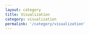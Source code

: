 ```yaml
---
layout: category
title: Visualization
category: visualization
permalink: '/category/visualization'
---
```

